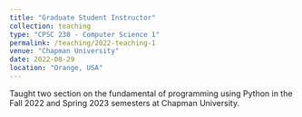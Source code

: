 ```yaml
---
title: "Graduate Student Instructor"
collection: teaching
type: "CPSC 230 - Computer Science 1"
permalink: /teaching/2022-teaching-1
venue: "Chapman University"
date: 2022-08-29
location: "Orange, USA"
---
```

Taught two section on the fundamental of programming using Python in the Fall 2022 and Spring 2023 semesters at Chapman University.